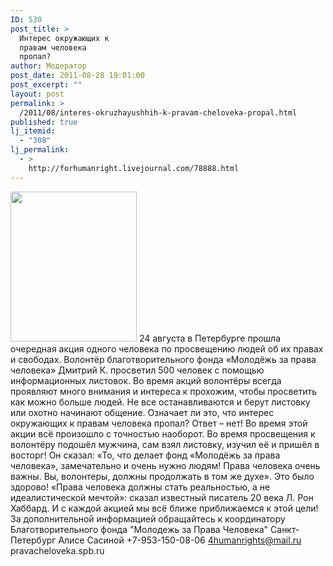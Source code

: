 ```yaml
---
ID: 530
post_title: >
  Интерес окружающих к
  правам человека
  пропал?
author: Модератор
post_date: 2011-08-28 19:01:00
post_excerpt: ""
layout: post
permalink: >
  /2011/08/interes-okruzhayushhih-k-pravam-cheloveka-propal.html
published: true
lj_itemid:
  - "308"
lj_permalink:
  - >
    http://forhumanright.livejournal.com/78888.html
---
```

<a href="http://pics.livejournal.com/forhumanright/pic/00008r2h/"><img src="http://pics.livejournal.com/forhumanright/pic/00008r2h" width="202" height="240" border='0'/></a> 24 августа в Петербурге прошла очередная акция одного человека по просвещению людей об их правах и свободах. Волонтёр благотворительного фонда «Молодёжь за права человека» Дмитрий К. просветил 500 человек с помощью информационных листовок.
Во время акций волонтёры всегда проявляют много внимания и интереса к прохожим, чтобы просветить как можно больше людей. Не все останавливаются и берут листовку или охотно начинают общение. Означает ли это, что интерес окружающих к правам человека пропал? Ответ – нет! Во время этой акции всё произошло с точностью наоборот. Во время просвещения к волонтёру подошёл мужчина, сам взял листовку, изучил её и пришёл в восторг! Он сказал: «То, что делает фонд «Молодёжь за права человека», замечательно и очень нужно людям! Права человека очень важны. Вы, волонтеры, должны продолжать в том же духе». Это было здорово!
«Права человека должны стать реальностью, а не идеалистической мечтой»: сказал известный писатель 20 века Л. Рон Хаббард. И с каждой акцией мы всё ближе приближаемся к этой цели!
За дополнительной информацией обращайтесь к координатору 
Благотворительного фонда "Молодежь за Права Человека" Санкт-Петербург 
Алисе Сасиной
+7-953-150-08-06 
4humanrights@mail.ru 
pravacheloveka.spb.ru